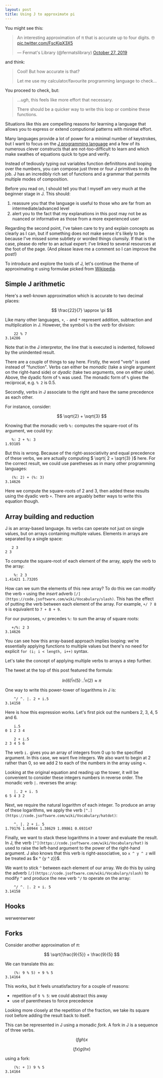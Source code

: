 ```yaml
---
layout: post
title: Using J to approximate pi
---
```


<script type="text/x-mathjax-config">
  MathJax.Hub.Config({
    tex2jax: {
      inlineMath: [ ['$','$'], ["\\(","\\)"] ],
      processEscapes: true
    }
  });
</script>
<script src="https://cdnjs.cloudflare.com/ajax/libs/mathjax/2.7.0/MathJax.js?config=TeX-AMS-MML_HTMLorMML" type="text/javascript"></script>

You might see this:

<blockquote class="twitter-tweet" data-lang="en"><p lang="en" dir="ltr">An interesting approximation of π that is accurate up to four digits. 🤓 <a href="https://t.co/FscKjpX3X5">pic.twitter.com/FscKjpX3X5</a></p>&mdash; Fermat&#39;s Library (@fermatslibrary) <a href="https://twitter.com/fermatslibrary/status/1188440971563937792?ref_src=twsrc%5Etfw">October 27, 2019</a></blockquote>
<script async src="https://platform.twitter.com/widgets.js" charset="utf-8"></script>

and think:

> Cool! But how accurate is that?
>
> Let me use my calculator/favourite programming language to check...

You proceed to check, but:

> ..._ugh_, this feels like more effort that necessary.
>
> There should be a quicker way to write this loop or combine these functions.

Situations like this are compelling reasons for learning a language that allows you to express or extend computional patterns with minimal effort.

Many languages provide a lot of power for a minimal number of keystrokes, but I want to focus on the [J programming language](https://www.jsoftware.com/#/) and a few of its numerous clever constructs that are not-too-difficult to learn and which make swathes of equations quick to type and verify.

Instead of tediously typing out variables function definititons and looping over the numbers, you can compose just three or four J primitives to do the job. J has an incredibly rich set of functions and a grammar that permits multiple modes of composition.

Before you read on, I should tell you that I myself am very much at the beginner stage in J. This should:

1. reassure you that the language is useful to those who are far from an intermediate/advanced level
2. alert you to the fact that my explanations in this post may not be as nuanced or informative as those from a more experienced user

Regarding the second point, I've taken care to try and explain concepts as clearly as I can, but if something does not make sense it's likely to be because I've missed some subtlety or worded things clumsily. If that is the case, please do refer to an actual expert: I've linked to several resources at the foot of the page. (And please leave me a comment so I can improve the post!)

To introduce and explore the tools of J, let's continue the theme of approximating $\pi$ using formulae picked from [Wikipedia](https://en.wikipedia.org/wiki/Approximations_of_%CF%80).

## Simple J arithmetic

Here's a well-known approximation which is accurate to two decimal places:

$$ \frac{22}{7} \approx \pi $$

Like many other languages, `+`, `-` and `*` represent addition, subtraction and multiplication in J. However, the symbol `%` is the _verb_ for division:

```
    22 % 7
3.14286
```

Note that in the J interpretor, the line that is executed is indented, followed by the unindented result.

There are a couple of things to say here. Firstly, the word "verb" is used instead of "function". Verbs can either be _monadic_ (take a single argument on the right-hand side) or _dyadic_ (take two arguments, one on either side). Above, the dyadic form of `%` was used. The monadic form of `%` gives the reciprocal, e.g. `% 2` is 0.5.

Secondly, verbs in J associate to the right and have the same precedence as each other.

For instance, consider:

$$ \sqrt{2} + \sqrt{3} $$

Knowing that the monadic verb `%:` computes the square-root of its argument, we could try:

```
   %: 2 + %: 3
1.93185
```

But this is wrong. Because of the right-associativity and equal precedence of these verbs, we are actually computing $ \sqrt{ 2 + \sqrt{3} }$ here. For the correct result, we could use paretheses as in many other programming languages:

```
   (%: 2) + (%: 3)
3.14626
```

Here we compute the square-roots of 2 and 3, then added these results using the dyadic verb `+`. There are arguably better ways to write this equation though.

## Array building and reduction

J is an array-based language. Its verbs can operate not just on single values, but on arrays containing multiple values. Elements in arrays are separated by a single space:

```
   2 3
2 3
```

To compute the square-root of each element of the array, apply the verb to the array:

```
    %: 2 3
1.41421 1.73205
```

How can we sum the elements of this new array? To do this we can modify the verb `+` using the _insert_ adverb `[/](https://code.jsoftware.com/wiki/Vocabulary/slash)`. This has the effect of putting the verb between each element of the array. For example, `+/ 7 8 9` is equivalent to `7 + 8 + 9`.

For our purposes, `+/` precedes `%:` to sum the array of square roots:

```
   +/%: 2 3
3.14626
```

You can see how this array-based approach implies looping: we're essentially applying functions to multiple values but there's no need for explicit `for (i; i < length, i++)` syntax.

Let's take the concept of applying multiple verbs to arrays a step further.

The tweet at the top of this post featured the formula:

$$ ln(6) ^ ln(5) ^ ... ^ ln(2)  \approx \pi $$

One way to write this power-tower of logarithms in J is:

```
    ^/ ^. |. 2 + i.5
3.14158
```
Here is how this expression works. Let's first pick out the numbers 2, 3, 4, 5 and 6.

```
    i.5
0 1 2 3 4

    2 + i.5
2 3 4 5 6
```
The verb `i.` gives you an array of integers from 0 up to the specified argument. In this case, we want five integers. We also want to begin at 2 rather than 0, so we add 2 to each of the numbers in the array using `+`.

Looking at the original equation and reading up the tower, it will be convenient to consider these integers numbers in reverse order. The monadic verb `|.` reverses the array:

```
    |. 2 + i. 5
6 5 4 3 2
```

Next, we require the natural logarithm of each integer. To produce an array of these logarithms, we apply the verb `[^.](https://code.jsoftware.com/wiki/Vocabulary/hatdot)`:

```
    ^. |. 2 + i. 5
1.79176 1.60944 1.38629 1.09861 0.693147
```

Finally, we want to stack these logarithms in a tower and evaluate the result. In J, the verb `[^](https://code.jsoftware.com/wiki/Vocabulary/hat)` is used to raise the left-hand argument to the power of the right-hand argument. J also knows that this verb is right-associative, so `x ^ y ^ z` will be treated as $x ^ {y ^ z}}$.

We want to stick `^` between each element of our array. We do this by using the adverb `[/](https://code.jsoftware.com/wiki/Vocabulary/slash)` to modify `^` and produce the new verb `^/` to operate on the array:

```
    ^/ ^. |. 2 + i. 5
3.14158
```

## Hooks

werwerewrwer


## Forks

Consider another approximation of $\pi$:

$$ \sqrt{\frac{9}{5}} + \frac{9}{5} $$

We can translate this as:
```
    (%: 9 % 5) + 9 % 5
3.14164
```
This works, but it feels unsatisfactory for a couple of reasons:

- repetition of `9 % 5`: we could abstract this away
- use of parentheses to force precedence

Looking more closely at the repetition of the fraction, we take its square root before adding the result back to itself.

This can be represented in J using a monadic _fork_. A fork in J is a sequence of three verbs.

$$ (f g h) x $$

$$ (f x) g (h x) $$


using a fork:
```
    (%: + ]) 9 % 5
3.14164
```




